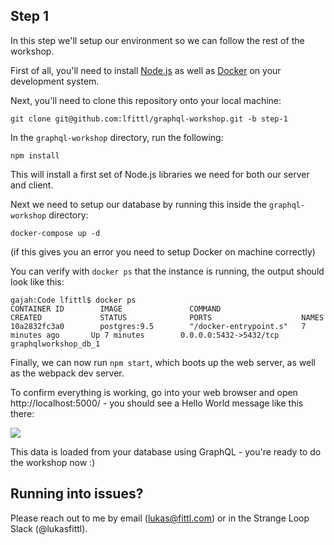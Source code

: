 ## Step 1

In this step we'll setup our environment so we can follow the rest of the workshop.

First of all, you'll need to install [Node.js](https://nodejs.org/en/) as well as [Docker](https://www.docker.com/) on your development system.

Next, you'll need to clone this repository onto your local machine:

```
git clone git@github.com:lfittl/graphql-workshop.git -b step-1
```

In the `graphql-workshop` directory, run the following:

```
npm install
```

This will install a first set of Node.js libraries we need for both our server and client.

Next we need to setup our database by running this inside the `graphql-workshop` directory:

```
docker-compose up -d
```

(if this gives you an error you need to setup Docker on machine correctly)

You can verify with `docker ps` that the instance is running, the output should look like this:

```
gajah:Code lfittl$ docker ps 
CONTAINER ID        IMAGE               COMMAND                  CREATED             STATUS              PORTS                    NAMES
10a2832fc3a0        postgres:9.5        "/docker-entrypoint.s"   7 minutes ago       Up 7 minutes        0.0.0.0:5432->5432/tcp   graphqlworkshop_db_1

```

Finally, we can now run `npm start`, which boots up the web server, as well as the webpack dev server.

To confirm everything is working, go into your web browser and open http://localhost:5000/ - you should see a Hello World message like this there:

![](https://d17oy1vhnax1f7.cloudfront.net/items/2Q0z03452h0W3U280o2v/Screen%20Shot%202016-09-12%20at%203.21.26%20PM.png)

This data is loaded from your database using GraphQL - you're ready to do the workshop now :)

## Running into issues?

Please reach out to me by email (lukas@fittl.com) or in the Strange Loop Slack (@lukasfittl).
